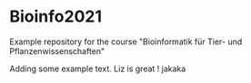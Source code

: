 # Bioinfo2021
Example repository for the course "Bioinformatik für Tier- und Pflanzenwissenschaften" 

Adding some example text. Liz is great ! jakaka